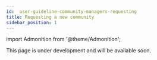 ```yaml
---
id:  user-guideline-community-managers-requesting
title: Requesting a new community
sidebar_position: 1
---
```


<!-- ## Requesting a new community -->

import Admonition from '@theme/Admonition';

<Admonition type="caution" icon="🚧" title="Page under development">
    <p>This page is under development and will be available soon.</p>
</Admonition>
